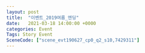 ```yaml
---
layout: post
title:  "이벤트_2019여름_엔딩"
date:   2021-03-18 14:00:00 +0000
categories: Event
Tags: Story Event
SceneCode: ["scene_evt190627_cp0_q2_s10,7429311"]
---
```

